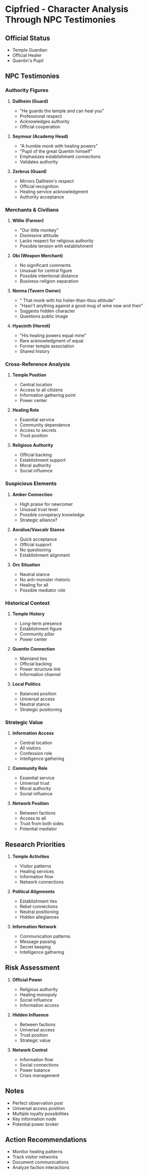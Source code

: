  # Cipfried - Character Analysis Through NPC Testimonies

## Official Status
- Temple Guardian
- Official Healer
- Quentin's Pupil

## NPC Testimonies

### Authority Figures

1. **Dallheim (Guard)**
   - "He guards the temple and can heal you"
   - Professional respect
   - Acknowledges authority
   - Official cooperation

2. **Seymour (Academy Head)**
   - "A humble monk with healing powers"
   - "Pupil of the great Quentin himself"
   - Emphasizes establishment connections
   - Validates authority

3. **Zerbrus (Guard)**
   - Mirrors Dallheim's respect
   - Official recognition
   - Healing service acknowledgment
   - Authority acceptance

### Merchants & Civilians

1. **Willie (Farmer)**
   - "Our little monkey"
   - Dismissive attitude
   - Lacks respect for religious authority
   - Possible tension with establishment

2. **Obi (Weapon Merchant)**
   - No significant comments
   - Unusual for central figure
   - Possible intentional distance
   - Business-religion separation

3. **Norma (Tavern Owner)**
   - "<giggles> That monk with his holier-than-thou attitude"
   - "Hasn't anything against a good mug of wine now and then"
   - Suggests hidden character
   - Questions public image

4. **Hyacinth (Hermit)**
   - "His healing powers equal mine"
   - Rare acknowledgment of equal
   - Former temple association
   - Shared history

### Cross-Reference Analysis

1. **Temple Position**
   - Central location
   - Access to all citizens
   - Information gathering point
   - Power center

2. **Healing Role**
   - Essential service
   - Community dependence
   - Access to secrets
   - Trust position

3. **Religious Authority**
   - Official backing
   - Establishment support
   - Moral authority
   - Social influence

### Suspicious Elements

1. **Amber Connection**
   - High praise for newcomer
   - Unusual trust level
   - Possible conspiracy knowledge
   - Strategic alliance?

2. **Asralius/Vascalir Stance**
   - Quick acceptance
   - Official support
   - No questioning
   - Establishment alignment

3. **Orc Situation**
   - Neutral stance
   - No anti-monster rhetoric
   - Healing for all
   - Possible mediator role

### Historical Context

1. **Temple History**
   - Long-term presence
   - Establishment figure
   - Community pillar
   - Power center

2. **Quentin Connection**
   - Mainland ties
   - Official backing
   - Power structure link
   - Information channel

3. **Local Politics**
   - Balanced position
   - Universal access
   - Neutral stance
   - Strategic positioning

### Strategic Value

1. **Information Access**
   - Central location
   - All visitors
   - Confession role
   - Intelligence gathering

2. **Community Role**
   - Essential service
   - Universal trust
   - Moral authority
   - Social influence

3. **Network Position**
   - Between factions
   - Access to all
   - Trust from both sides
   - Potential mediator

## Research Priorities

1. **Temple Activities**
   - Visitor patterns
   - Healing services
   - Information flow
   - Network connections

2. **Political Alignments**
   - Establishment ties
   - Rebel connections
   - Neutral positioning
   - Hidden allegiances

3. **Information Network**
   - Communication patterns
   - Message passing
   - Secret keeping
   - Intelligence gathering

## Risk Assessment

1. **Official Power**
   - Religious authority
   - Healing monopoly
   - Social influence
   - Information access

2. **Hidden Influence**
   - Between factions
   - Universal access
   - Trust position
   - Strategic value

3. **Network Control**
   - Information flow
   - Social connections
   - Power balance
   - Crisis management

## Notes
- Perfect observation post
- Universal access position
- Multiple loyalty possibilities
- Key information node
- Potential power broker

## Action Recommendations
- Monitor healing patterns
- Track visitor networks
- Document communications
- Analyze faction interactions